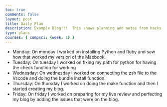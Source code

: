 ```yaml
---
toc: true
comments: false
layout: post
title: Daily Plan 
description: Example Blog!!!  This shows planning and notes from hacks.
type: plans
courses: { compsci: {week: 1} }
---
```

- Monday: On monday I worked on installing Python and Ruby and saw how that worked  my version of the Macbook.
- Tuesday: On tuesday I worked on fixing my path for python for having the check function for working
- Wednesday: On wednesday I worked on connecting the zsh file to the Vscode and doing the bundle install function.
- Thursday: On thursday I worked on doing the make function and then I started creating my blog.
- Friday: On friday I worked on preparing for my live review and perfecting my blog by adding the issues that were on the blog.